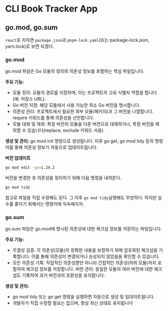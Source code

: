 # CLI Book Tracker App

## go.mod, go.sum
`react`로 치자면 `package.json`과 `pnpm-lock.yaml`(또는 package-lock.json, yarn.lock)로 보면 되겠다.

### go.mod
go.mod 파일은 Go 모듈의 정의와 의존성 정보를 포함하는 핵심 파일입니다.

**주요 기능:**
- 모듈 정의: 모듈의 경로를 지정하며, 이는 프로젝트의 고유 식별자 역할을 합니다(예: 저장소 URL).
- Go 버전 지정: 해당 모듈에서 사용 가능한 최소 Go 버전을 명시합니다.
- 의존성 관리: 프로젝트에서 필요한 외부 모듈(패키지)과 그 버전을 나열합니다. require 키워드를 통해 의존성을 선언합니다.
- 모듈 대체 및 제외: 특정 버전의 모듈을 다른 버전으로 대체하거나, 특정 버전을 제외할 수 있습니다(replace, exclude 키워드 사용).

**생성 및 관리:**
go mod init <module-path> 명령으로 생성됩니다.
이후 go get, go mod tidy 등의 명령어를 통해 의존성 정보가 자동으로 업데이트됩니다.

**버전 업데이트**
```sh
go mod edit -go=1.24.2
```
버전을 변경한 후 의존성을 정리하기 위해 다음 명령을 내려준다.
```sh
go mod tidy
```

참고로 파일을 직접 수정해도 된다. 그 이후 `go mod tidy`실행해도 무방하다.
하지만 실수를 줄이기 위해서는 명령어에 익숙해지자.

### go.sum
go.sum 파일은 go.mod에 명시된 의존성에 대한 체크섬 정보를 저장하는 파일입니다.

**주요 기능:**
- 무결성 검증: 각 의존성(모듈)의 정확한 내용을 보장하기 위해 암호화된 체크섬을 기록합니다. 이를 통해 의존성이 변경되거나 손상되지 않았음을 확인할 수 있습니다.
- 모든 의존성 기록: 직접적인 의존성뿐만 아니라 간접적인 의존성(하위 모듈)까지 포함하여 체크섬 정보를 저장합니다.
버전 관리: 동일한 모듈의 여러 버전에 대한 체크섬도 기록하여 과거 버전과의 호환성을 유지합니다.

**생성 및 관리:**
- go mod tidy 또는 go get 명령을 실행하면 자동으로 생성 및 업데이트됩니다.
- 개발자가 직접 수정할 필요는 없으며, 항상 최신 상태로 유지됩니다
